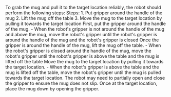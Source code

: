 To grab the mug and pull it to the target location reliably, the robot should perform the following steps:
    Steps:  1. Put gripper around the handle of the mug  2. Lift the mug off the table  3. Move the mug to the target location by pulling it towards the target location
    First, put the gripper around the handle of the mug.
    - When the robot's gripper is not around the handle of the mug and above the mug, move the robot's gripper until the robot's gripper is around the handle of the mug and the robot's gripper is closed
    Once the gripper is around the handle of the mug, lift the mug off the table.
    - When the robot's gripper is closed around the handle of the mug, move the robot's gripper until the robot's gripper is above the table and the mug is lifted off the table
    Move the mug to the target location by pulling it towards the target location.
    - When the robot's gripper is above the table and the mug is lifted off the table, move the robot's gripper until the mug is pulled towards the target location. The robot may need to partially open and close the gripper to ensure the mug does not slip. Once at the target location, place the mug down by opening the gripper.